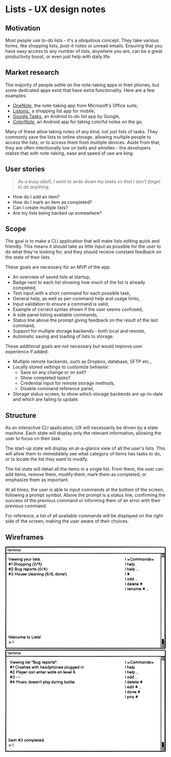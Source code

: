 # Lists - UX design notes

## Motivation

Most people use to-do lists - it's a ubiquitous concept. They take various forms, like shopping lists, post-it notes or unread emails. Ensuring that you have easy access to any number of lists, anywhere you are, can be a great productivity boost, or even just help with daily life. 

## Market research

The majority of people settle on the note-taking apps in their phones, but some dedicated apps exist that have extra functionality. Here are a few examples:

   - [OneNote](https://www.microsoft.com/en-us/microsoft-365/onenote/digital-note-taking-app), the note-taking app from Microsoft's Office suite,
   - [Listonic](https://listonic.com), a shopping list app for mobile,
   - [Google Tasks](https://play.google.com/store/apps/details?id=com.google.android.apps.tasks), an Android to-do list app by Google,
   - [ColorNote](https://play.google.com/store/apps/details?id=com.socialnmobile.dictapps.notepad.color.note), an Android app for taking colorful notes on the go.

Many of these allow taking notes of any kind, not just lists of tasks. They commonly save the lists to online storage, allowing multiple people to access the lists, or to access them from multiple devices. Aside from that, they are often intentionally low on bells and whistles - the developers realize that with note-taking, ease and speed of use are king.

## User stories

> *As a busy adult, I want to write down my tasks so that I don't forget to do anything.*

   - How do I add an item?
   - How do I mark an item as completed?
   - Can I create multiple lists?
   - Are my lists being backed up somewhere?

## Scope

The goal is to make a CLI application that will make lists editing quick and friendly. This means it should take as little input as possible for the user to do what they're looking for, and they should receive constant feedback on the state of their lists.

These goals are necessary for an MVP of the app:

   - An overview of saved lists at startup,
   - Badge next to each list showing how much of the list is already completed,
   - Text input with a short command for each possible task,
   - General help, as well as per-command help and usage hints,
   - Input validation to ensure a command is valid,
   - Example of correct syntax shown if the user seems confused,
   - A side panel listing available commands,
   - Status line above the prompt giving feedback on the result of the last command,
   - Support for multiple storage backends - both local and remote,
   - Automatic saving and loading of lists to storage.

These additional goals are not necessary but would improve user experience if added:

   - Multiple remote backends, such as Dropbox, database, SFTP etc.,
   - Locally stored settings to customize behavior:
       - Save on any change or on exit?
       - Show completed tasks?
       - Credential input for remote storage methods,
       - Disable command reference panel,
   - Storage status screen, to show which storage backends are up-to-date and which are failing to update.

## Structure

As an interactive CLI application, UX will necessarily be driven by a state machine. Each state will display only the relevant information, allowing the user to focus on their task.

The start-up state will display an at-a-glance view of all the user's lists. This will allow them to immediately see what category of items has tasks to do, or to locate the list they want to modify.

The list state will detail all the items in a single list. From there, the user can add items, remove them, modify them, mark them as completed, or emphasize them as important.

At all times, the user is able to input commands at the bottom of the screen, following a prompt symbol. Above the prompt is a status line, confirming the success of the previous command or informing them of an error with their previous command.

For reference, a list of all available commands will be displayed on the right side of the screen, making the user aware of their choices.

## Wireframes

![Wireframe mock-up of the app in list view](wireframes/lists.png)
![Wireframe mock-up of the app in task view](wireframes/tasks.png)
